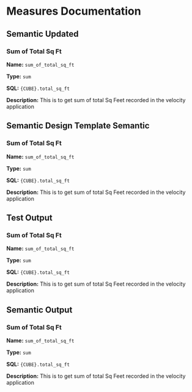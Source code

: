 # Measures Documentation

## Semantic Updated

### Sum of Total Sq Ft

**Name:** `sum_of_total_sq_ft`

**Type:** `sum`

**SQL:** `{CUBE}.total_sq_ft`

**Description:** This is to get sum of total Sq Feet recorded in the velocity application


## Semantic Design Template Semantic

### Sum of Total Sq Ft

**Name:** `sum_of_total_sq_ft`

**Type:** `sum`

**SQL:** `{CUBE}.total_sq_ft`

**Description:** This is to get sum of total Sq Feet recorded in the velocity application


## Test Output

### Sum of Total Sq Ft

**Name:** `sum_of_total_sq_ft`

**Type:** `sum`

**SQL:** `{CUBE}.total_sq_ft`

**Description:** This is to get sum of total Sq Feet recorded in the velocity application


## Semantic Output

### Sum of Total Sq Ft

**Name:** `sum_of_total_sq_ft`

**Type:** `sum`

**SQL:** `{CUBE}.total_sq_ft`

**Description:** This is to get sum of total Sq Feet recorded in the velocity application

